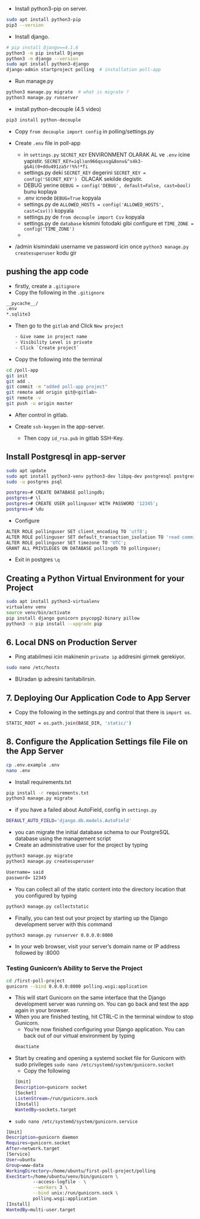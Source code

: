 - Install python3-pip on server.

```bash
sudo apt install python3-pip
pip3 --version
```
- Install django.

```bash
# pip install Django==4.1.6
python3 -m pip install Django
python3 -m django --version
sudo apt install python3-django
django-admin startproject polling  # installation poll-app
```

- Run manage.py
```bash
python3 manage.py migrate  # what is migrate ?
python3 manage.py runserver
```

- install python-decouple (4.5 video)

```bash
pip3 install python-decouple
```

- Copy `from decouple import config` in polling/settings.py

- Create `.env` file in poll-app
    - in `settings.py` `SECRET_KEY` ENVIRONMENT OLARAK AL ve `.env` icine yapistir. `SECRET_KEY=iql)an966qsxsg&8onv&^s4k3-g&4i(0+ddu491za5r!%%!*fi`
    - settings.py deki `SECRET_KEY` degerini `SECRET_KEY = config('SECRET_KEY') ` OLACAK sekilde degistir.
    - DEBUG  yerine `DEBUG = config('DEBUG', default=False, cast=bool)` bunu koplaya
    - .env icnede `DEBUG=True` kopyala
    - settings.py de `ALLOWED_HOSTS = config('ALLOWED_HOSTS', cast=Csv())` kopyala
    - settings.py de `from decouple import Csv` kopyala
    - settings.py de `database` kismini fotodaki gibi configure et
     `TIME_ZONE = config('TIME_ZONE')`
    - 

- /admin kismindaki username ve password icin once `python3 manage.py createsuperuser` kodu gir


## pushing the app code

- firstly, create a `.gitignore` 
- Copy the following in the `.gitignore`
```txt
__pycache__/
.env
*.sqlite3
```
- Then go to the `gitlab` and Click `New project`
    ```txt
    - Give name in project name
    - Visibility Level is private
    - Click `Create project`
    ```
- Copy the following into the terminal

```sh
cd /poll-app
git init
git add .
git commit -m "added poll-app project"
git remote add origin git@<gitlab>
git remote -v
git push -u origin master
```
- After control in gitlab.

- Create `ssh-keygen` in the app-server.
    - Then copy `id_rsa.pub` in gitlab SSH-Key.

## Install Postgresql in app-server
```bash
sudo apt update
sudo apt install python3-venv python3-dev libpq-dev postgresql postgresql-contrib nginx curl
sudo -u postgres psql
```
```sh
postgres=# CREATE DATABASE pollingdb;
postgres=# \l
postgres=# CREATE USER pollinguser WITH PASSWORD '12345';
postgres=# \du
```
- Configure
```bash
ALTER ROLE pollinguser SET client_encoding TO 'utf8';
ALTER ROLE pollinguser SET default_transaction_isolation TO 'read committed';
ALTER ROLE pollinguser SET timezone TO 'UTC';
GRANT ALL PRIVILEGES ON DATABASE pollingdb TO pollinguser;
```
- Exit in postgres `\q`

## Creating a Python Virtual Environment for your Project
```bash
sudo apt install python3-virtualenv
virtualenv venv
source venv/bin/activate
pip install django gunicorn psycopg2-binary pillow
python3 -m pip install --upgrade pip
```
## 6. Local DNS on Production Server
- Ping atabilmesi icin makinenin `private ip` addresini girmek gerekiyor.
```bash
sudo nano /etc/hosts
```
- BUradan ip adresini tanitabilirsin.

## 7. Deploying Our Application Code to App Server
- Copy the following in the settings.py and control that there is `import os`.
```bash
STATIC_ROOT = os.path.join(BASE_DIR, 'static/')
```
## 8. Configure the Application Settings file File on the App Server
```bash
cp .env.example .env
nano .env
```
- Install requirements.txt
```sh
pip install -r requirements.txt
python3 manage.py migrate
```
- if you have a failed about AutoField, config in `settings.py`
```bash
DEFAULT_AUTO_FIELD='django.db.models.AutoField'
```
- you can migrate the initial database schema to our PostgreSQL database using the management script
- Create an administrative user for the project by typing
```bash
python3 manage.py migrate
python3 manage.py createsuperuser
```
```txt
Username= said
password= 12345
```
- You can collect all of the static content into the directory location that you configured by typing
```bash
python3 manage.py collectstatic
```

- Finally, you can test out your project by starting up the Django development server with this command
```bash
python3 manage.py runserver 0.0.0.0:8000
```
- In your web browser, visit your server’s domain name or IP address followed by :8000

### Testing Gunicorn’s Ability to Serve the Project
```bash
cd /first-poll-project
gunicorn --bind 0.0.0.0:8000 polling.wsgi:application
```
- This will start Gunicorn on the same interface that the Django development server was running on. You can go back and test the app again in your browser.
- When you are finished testing, hit CTRL-C in the terminal window to stop Gunicorn.
    - You’re now finished configuring your Django application. You can back out of our virtual environment by typing
    ```bash
    deactiate
    ```
- Start by creating and opening a systemd socket file for Gunicorn with sudo privileges `sudo nano /etc/systemd/system/gunicorn.socket`
    - Copy the following
    ```bash
    [Unit]
    Description=gunicorn socket
    [Socket]
    ListenStream=/run/gunicorn.sock
    [Install]
    WantedBy=sockets.target
    ```
- `sudo nano /etc/systemd/system/gunicorn.service`
```bash
[Unit]
Description=gunicorn daemon
Requires=gunicorn.socket
After=network.target
[Service]
User=ubuntu
Group=www-data
WorkingDirectory=/home/ubuntu/first-poll-project/polling
ExecStart=/home/ubuntu/venv/bin/gunicorn \
          --access-logfile - \
          --workers 3 \
          --bind unix:/run/gunicorn.sock \
          polling.wsgi:application
[Install]
WantedBy=multi-user.target
```
